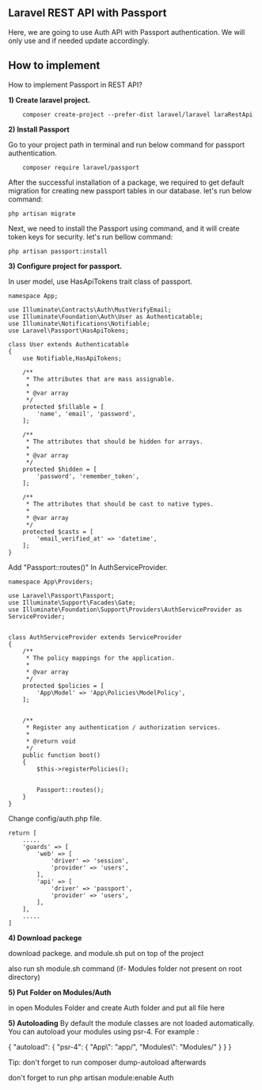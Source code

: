 
## Laravel REST API with Passport

Here, we are going to use Auth API with Passport authentication. We will only use and if needed update accordingly.

## How to implement

How to implement Passport in REST API?

**1) Create laravel project.**

        composer create-project --prefer-dist laravel/laravel laraRestApi
        
**2) Install Passport**

Go to your project path in terminal and run below command for passport authentication.
        
        composer require laravel/passport
        
After the successful installation of a package, we required to get default migration for creating new passport tables in our database.  let's run below command:

    php artisan migrate
    
Next, we need to install the Passport using command, and it will create token keys for security. let's run bellow command:

    php artisan passport:install
        
**3) Configure project for passport.**

In user model, use HasApiTokens trait class of passport.

    namespace App;
    
    use Illuminate\Contracts\Auth\MustVerifyEmail;
    use Illuminate\Foundation\Auth\User as Authenticatable;
    use Illuminate\Notifications\Notifiable;
    use Laravel\Passport\HasApiTokens;
    
    class User extends Authenticatable
    {
        use Notifiable,HasApiTokens;
    
        /**
         * The attributes that are mass assignable.
         *
         * @var array
         */
        protected $fillable = [
            'name', 'email', 'password',
        ];
    
        /**
         * The attributes that should be hidden for arrays.
         *
         * @var array
         */
        protected $hidden = [
            'password', 'remember_token',
        ];
    
        /**
         * The attributes that should be cast to native types.
         *
         * @var array
         */
        protected $casts = [
            'email_verified_at' => 'datetime',
        ];
    }
    
Add "Passport::routes()" In AuthServiceProvider.

    namespace App\Providers;    
    
    use Laravel\Passport\Passport;
    use Illuminate\Support\Facades\Gate;
    use Illuminate\Foundation\Support\Providers\AuthServiceProvider as ServiceProvider;
    
    
    class AuthServiceProvider extends ServiceProvider
    {
        /**
         * The policy mappings for the application.
         *
         * @var array
         */
        protected $policies = [
            'App\Model' => 'App\Policies\ModelPolicy',
        ];
    
    
        /**
         * Register any authentication / authorization services.
         *
         * @return void
         */
        public function boot()
        {
            $this->registerPolicies();
    
    
            Passport::routes();
        }
    }

Change config/auth.php file.

    return [
        .....
        'guards' => [
            'web' => [
                'driver' => 'session',
                'provider' => 'users',
            ],
            'api' => [
                'driver' => 'passport',
                'provider' => 'users',
            ],
        ],
        .....
    ]

**4) Download packege**

download packege. and module.sh put on top of the project

also run sh module.sh command (if- Modules folder not present on root directory)

**5) Put Folder on Modules/Auth**

in open Modules Folder and create Auth folder and put all file here

**5) Autoloading**
By default the module classes are not loaded automatically. You can autoload your modules using psr-4. For example :

{
  "autoload": {
    "psr-4": {
      "App\\": "app/",
      "Modules\\": "Modules/"
    }
  }
}

Tip: don't forget to run composer dump-autoload afterwards

don't forget to run php artisan module:enable Auth
